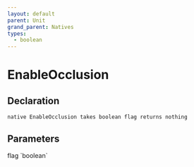 ```yaml
---
layout: default
parent: Unit
grand_parent: Natives
types:
  - boolean
---
```


# EnableOcclusion

## Declaration

```
native EnableOcclusion takes boolean flag returns nothing
```

## Parameters
<dl>
  <dt>flag `boolean`</dt>
  <dd></dd>
</dl>